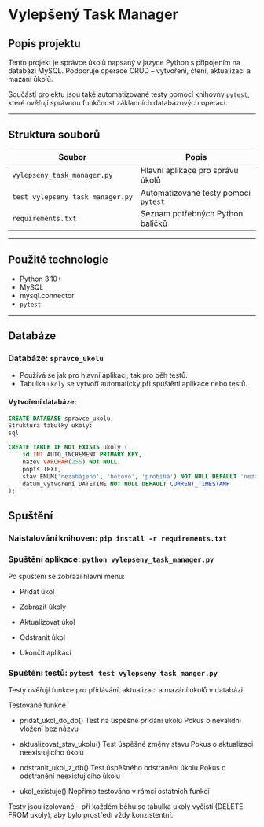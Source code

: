 #  Vylepšený Task Manager

##  Popis projektu

Tento projekt je správce úkolů napsaný v jazyce Python s připojením na databázi MySQL. Podporuje operace CRUD – vytvoření, čtení, aktualizaci a mazání úkolů.

Součástí projektu jsou také automatizované testy pomocí knihovny `pytest`, které ověřují správnou funkčnost základních databázových operací.

---

##  Struktura souborů

| Soubor                          | Popis                                            |
|---------------------------------|--------------------------------------------------|
| `vylepseny_task_manager.py`     | Hlavní aplikace pro správu úkolů                 |
| `test_vylepseny_task_manager.py`| Automatizované testy pomocí `pytest`             |
| `requirements.txt`              | Seznam potřebných Python balíčků                 |

---

##  Použité technologie

- Python 3.10+
- MySQL
- mysql.connector
- `pytest`

---

##  Databáze


###  Databáze: `spravce_ukolu`

- Používá se jak pro hlavní aplikaci, tak pro běh testů.
- Tabulka `ukoly` se vytvoří automaticky při spuštění aplikace nebo testů.

#### Vytvoření databáze:

```sql
CREATE DATABASE spravce_ukolu;
Struktura tabulky ukoly:
sql

CREATE TABLE IF NOT EXISTS ukoly (
    id INT AUTO_INCREMENT PRIMARY KEY,
    nazev VARCHAR(255) NOT NULL,
    popis TEXT,
    stav ENUM('nezahájeno', 'hotovo', 'probíhá') NOT NULL DEFAULT 'nezahájeno',
    datum_vytvoreni DATETIME NOT NULL DEFAULT CURRENT_TIMESTAMP
);

```

##  Spuštění

###  Naistalování knihoven: `pip install -r requirements.txt`


###  Spuštění aplikace: `python vylepseny_task_manager.py`

Po spuštění se zobrazí hlavní menu:

- Přidat úkol

- Zobrazit úkoly

- Aktualizovat úkol

- Odstranit úkol

- Ukončit aplikaci

###  Spuštění testů: `pytest test_vylepseny_task_manger.py`

Testy ověřují funkce pro přidávání, aktualizaci a mazání úkolů v databázi.

 Testované funkce
 
- pridat_ukol_do_db()
Test na úspěšné přidání úkolu
 Pokus o nevalidní vložení bez názvu

- aktualizovat_stav_ukolu()
Test úspěšné změny stavu
Pokus o aktualizaci neexistujícího úkolu

- odstranit_ukol_z_db()
Test úspěšného odstranění úkolu
Pokus o odstranění neexistujícího úkolu

- ukol_existuje()
 Nepřímo testováno v rámci ostatních funkcí

Testy jsou izolované – při každém běhu se tabulka ukoly vyčistí (DELETE FROM ukoly), aby bylo prostředí vždy konzistentní.


